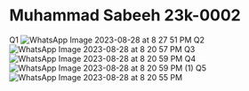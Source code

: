 # Muhammad Sabeeh 23k-0002
Q1
![WhatsApp Image 2023-08-28 at 8 27 51 PM](https://github.com/Sabeeh138/PfFall23/assets/142867481/1beb9c75-e84f-4e24-8eff-e597c1824e20)
Q2
![WhatsApp Image 2023-08-28 at 8 20 57 PM](https://github.com/Sabeeh138/PfFall23/assets/142867481/d3c9cadf-572a-477f-af0e-72097cbd256a)
Q3
![WhatsApp Image 2023-08-28 at 8 20 59 PM](https://github.com/Sabeeh138/PfFall23/assets/142867481/17a684af-0a7f-4505-b2ca-f34eb32db2c8)
Q4
![WhatsApp Image 2023-08-28 at 8 20 59 PM (1)](https://github.com/Sabeeh138/PfFall23/assets/142867481/c76860f2-27e3-493d-9c9b-e39b3f77a3e1)
Q5
![WhatsApp Image 2023-08-28 at 8 20 55 PM](https://github.com/Sabeeh138/PfFall23/assets/142867481/ce54f0a6-c61b-4798-9711-d8a4111882eb)
